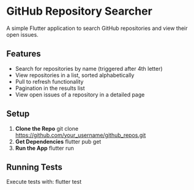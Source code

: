 # GitHub Repository Searcher

A simple Flutter application to search GitHub repositories and view their open issues.

## Features

- Search for repositories by name (triggered after 4th letter)
- View repositories in a list, sorted alphabetically
- Pull to refresh functionality
- Pagination in the results list
- View open issues of a repository in a detailed page

## Setup

1. **Clone the Repo**
git clone https://github.com/your_username/github_repos.git
2. **Get Dependencies**
flutter pub get
3. **Run the App**
flutter run



## Running Tests

Execute tests with:
flutter test